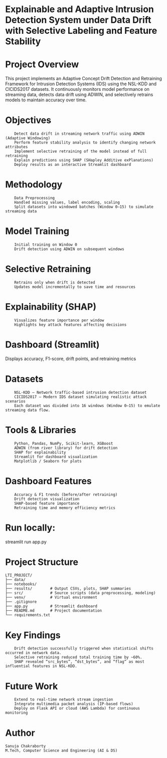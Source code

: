 # Explainable and Adaptive Intrusion Detection System under Data Drift with Selective Labeling and Feature Stability

# Project Overview
This project implements an Adaptive Concept Drift Detection and Retraining Framework for Intrusion Detection Systems (IDS) using the NSL-KDD and CICIDS2017 datasets.
It continuously monitors model performance on streaming data, detects data drift using ADWIN, and selectively retrains models to maintain accuracy over time.

# Objectives
```
    Detect data drift in streaming network traffic using ADWIN (Adaptive Windowing)
    Perform feature stability analysis to identify changing network attributes
    Implement selective retraining of the model instead of full retraining
    Explain predictions using SHAP (SHapley Additive exPlanations)
    Deploy results as an interactive Streamlit dashboard
```
# Methodology
```
    Data Preprocessing
    Handled missing values, label encoding, scaling
    Split datasets into windowed batches (Window 0–15) to simulate streaming data
```
# Model Training
```
    Initial training on Window 0
    Drift detection using ADWIN on subsequent windows
```
# Selective Retraining
```
    Retrains only when drift is detected
    Updates model incrementally to save time and resources
```
# Explainability (SHAP)
```
    Visualizes feature importance per window
    Highlights key attack features affecting decisions
```
# Dashboard (Streamlit)
Displays accuracy, F1-score, drift points, and retraining metrics

# Datasets
```
    NSL-KDD – Network traffic-based intrusion detection dataset
    CICIDS2017 – Modern IDS dataset simulating realistic attack scenarios
    Each dataset was divided into 16 windows (Window 0–15) to emulate streaming data flow.
```
# Tools & Libraries
```
    Python, Pandas, NumPy, Scikit-learn, XGBoost
    ADWIN (from river library) for drift detection
    SHAP for explainability
    Streamlit for dashboard visualization
    Matplotlib / Seaborn for plots
```

# Dashboard Features
```
    Accuracy & F1 trends (before/after retraining)
    Drift detection visualization
    SHAP-based feature importance
    Retraining time and memory efficiency metrics
```               

# Run locally:
streamlit run app.py

# Project Structure
```
LTI_PROJECT/
├── data/
├── notebooks/
├── results/        # Output CSVs, plots, SHAP summaries
├── src/            # Source scripts (data preprocessing, modeling)
├── venv/           # Virtual environment
├── .gitignore
├── app.py          # Streamlit dashboard
├── README.md       # Project documentation
└── requirements.txt
```

# Key Findings
```
    Drift detection successfully triggered when statistical shifts occurred in network data.
    Selective retraining reduced total training time by ~60%.
    SHAP revealed “src_bytes”, “dst_bytes”, and “flag” as most influential features in NSL-KDD.
```


# Future Work
```
    Extend to real-time network stream ingestion
    Integrate multimedia packet analysis (IP-based flows)
    Deploy on Flask API or cloud (AWS Lambda) for continuous monitoring
```


# Author
```
Sanuja Chakraborty 
M.Tech, Computer Science and Engineering (AI & DS)
```

